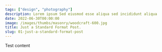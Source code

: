 ```yaml
---
tags: ["design", "photography"]
description: Lorem ipsum Sed eiusmod esse aliqua sed incididunt aliqua incididunt mollit id et sit proident dolor nulla sed commodo est ad minim elit reprehenderit nisi officia aute incididunt velit sint in aliqua...
date: 2022-06-30T00:00:00
image: /images/thumbs/masonry/woodcraft-600.jpg
title: Just a Standard Format Post.
slug: 01-just-a-standard-format-post
---
```

Test content
